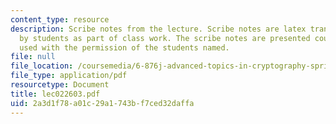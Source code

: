 ```yaml
---
content_type: resource
description: Scribe notes from the lecture. Scribe notes are latex transcriptions
  by students as part of class work. The scribe notes are presented courtesy of and
  used with the permission of the students named.
file: null
file_location: /coursemedia/6-876j-advanced-topics-in-cryptography-spring-2003/2a3d1f78a01c29a1743bf7ced32daffa_lec022603.pdf
file_type: application/pdf
resourcetype: Document
title: lec022603.pdf
uid: 2a3d1f78-a01c-29a1-743b-f7ced32daffa
---
```

